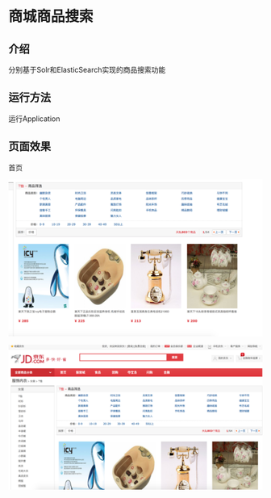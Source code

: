 # 商城商品搜索

## 介绍
 
分别基于Solr和ElasticSearch实现的商品搜索功能

## 运行方法

运行Application


## 页面效果

首页

![image.png](img/jd-01.png)


![image.png](img/jd-02.png)
